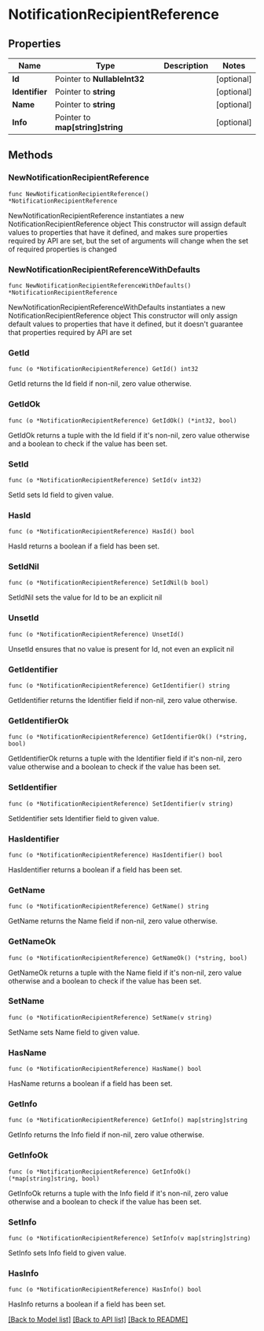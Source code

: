 # NotificationRecipientReference

## Properties

Name | Type | Description | Notes
------------ | ------------- | ------------- | -------------
**Id** | Pointer to **NullableInt32** |  | [optional] 
**Identifier** | Pointer to **string** |  | [optional] 
**Name** | Pointer to **string** |  | [optional] 
**Info** | Pointer to **map[string]string** |  | [optional] 

## Methods

### NewNotificationRecipientReference

`func NewNotificationRecipientReference() *NotificationRecipientReference`

NewNotificationRecipientReference instantiates a new NotificationRecipientReference object
This constructor will assign default values to properties that have it defined,
and makes sure properties required by API are set, but the set of arguments
will change when the set of required properties is changed

### NewNotificationRecipientReferenceWithDefaults

`func NewNotificationRecipientReferenceWithDefaults() *NotificationRecipientReference`

NewNotificationRecipientReferenceWithDefaults instantiates a new NotificationRecipientReference object
This constructor will only assign default values to properties that have it defined,
but it doesn't guarantee that properties required by API are set

### GetId

`func (o *NotificationRecipientReference) GetId() int32`

GetId returns the Id field if non-nil, zero value otherwise.

### GetIdOk

`func (o *NotificationRecipientReference) GetIdOk() (*int32, bool)`

GetIdOk returns a tuple with the Id field if it's non-nil, zero value otherwise
and a boolean to check if the value has been set.

### SetId

`func (o *NotificationRecipientReference) SetId(v int32)`

SetId sets Id field to given value.

### HasId

`func (o *NotificationRecipientReference) HasId() bool`

HasId returns a boolean if a field has been set.

### SetIdNil

`func (o *NotificationRecipientReference) SetIdNil(b bool)`

 SetIdNil sets the value for Id to be an explicit nil

### UnsetId
`func (o *NotificationRecipientReference) UnsetId()`

UnsetId ensures that no value is present for Id, not even an explicit nil
### GetIdentifier

`func (o *NotificationRecipientReference) GetIdentifier() string`

GetIdentifier returns the Identifier field if non-nil, zero value otherwise.

### GetIdentifierOk

`func (o *NotificationRecipientReference) GetIdentifierOk() (*string, bool)`

GetIdentifierOk returns a tuple with the Identifier field if it's non-nil, zero value otherwise
and a boolean to check if the value has been set.

### SetIdentifier

`func (o *NotificationRecipientReference) SetIdentifier(v string)`

SetIdentifier sets Identifier field to given value.

### HasIdentifier

`func (o *NotificationRecipientReference) HasIdentifier() bool`

HasIdentifier returns a boolean if a field has been set.

### GetName

`func (o *NotificationRecipientReference) GetName() string`

GetName returns the Name field if non-nil, zero value otherwise.

### GetNameOk

`func (o *NotificationRecipientReference) GetNameOk() (*string, bool)`

GetNameOk returns a tuple with the Name field if it's non-nil, zero value otherwise
and a boolean to check if the value has been set.

### SetName

`func (o *NotificationRecipientReference) SetName(v string)`

SetName sets Name field to given value.

### HasName

`func (o *NotificationRecipientReference) HasName() bool`

HasName returns a boolean if a field has been set.

### GetInfo

`func (o *NotificationRecipientReference) GetInfo() map[string]string`

GetInfo returns the Info field if non-nil, zero value otherwise.

### GetInfoOk

`func (o *NotificationRecipientReference) GetInfoOk() (*map[string]string, bool)`

GetInfoOk returns a tuple with the Info field if it's non-nil, zero value otherwise
and a boolean to check if the value has been set.

### SetInfo

`func (o *NotificationRecipientReference) SetInfo(v map[string]string)`

SetInfo sets Info field to given value.

### HasInfo

`func (o *NotificationRecipientReference) HasInfo() bool`

HasInfo returns a boolean if a field has been set.


[[Back to Model list]](../README.md#documentation-for-models) [[Back to API list]](../README.md#documentation-for-api-endpoints) [[Back to README]](../README.md)


